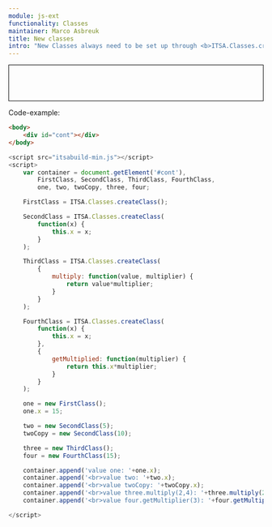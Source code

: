 ```yaml
---
module: js-ext
functionality: Classes
maintainer: Marco Asbreuk
title: New classes
intro: "New Classes always need to be set up through <b>ITSA.Classes.createClass()</b>. You can choose to pass an <b>constructor-function</b> as the first argument --> this function gets invoked for every instance that is created - <b>this</b> references the instance-context. The second argument (or the first when there is no constructor defined) will define the properties at the prototype."
---
```


<style type="text/css">
    #cont {
        border: solid 1px #000;
        padding: 1em;
        min-width: 10em;
        min-height: 3em;
        display: block;
        margin-top: 1em;
    }
</style>

<div id="cont"></div>

<p class="spaced">Code-example:</p>

```html
<body>
    <div id="cont"></div>
</body>
```

```js
<script src="itsabuild-min.js"></script>
<script>
    var container = document.getElement('#cont'),
        FirstClass, SecondClass, ThirdClass, FourthClass,
        one, two, twoCopy, three, four;

    FirstClass = ITSA.Classes.createClass();

    SecondClass = ITSA.Classes.createClass(
        function(x) {
            this.x = x;
        }
    );

    ThirdClass = ITSA.Classes.createClass(
        {
            multiply: function(value, multiplier) {
                return value*multiplier;
            }
        }
    );

    FourthClass = ITSA.Classes.createClass(
        function(x) {
            this.x = x;
        },
        {
            getMultiplied: function(multiplier) {
                return this.x*multiplier;
            }
        }
    );

    one = new FirstClass();
    one.x = 15;

    two = new SecondClass(5);
    twoCopy = new SecondClass(10);

    three = new ThirdClass();
    four = new FourthClass(15);

    container.append('value one: '+one.x);
    container.append('<br>value two: '+two.x);
    container.append('<br>value twoCopy: '+twoCopy.x);
    container.append('<br>value three.multiply(2,4): '+three.multiply(2,4));
    container.append('<br>value four.getMultiplier(3): '+four.getMultiplied(3));

</script>
```

<script src="../../dist/itsabuild-min.js"></script>
<script>
    var container = document.getElement('#cont'),
        FirstClass, SecondClass, ThirdClass, FourthClass,
        one, two, twoCopy, three, four;

    FirstClass = ITSA.Classes.createClass();

    SecondClass = ITSA.Classes.createClass(
        function(x) {
            this.x = x;
        }
    );

    ThirdClass = ITSA.Classes.createClass(
        {
            multiply: function(value, multiplier) {
                return value*multiplier;
            }
        }
    );

    FourthClass = ITSA.Classes.createClass(
        function(x) {
            this.x = x;
        },
        {
            getMultiplied: function(multiplier) {
                return this.x*multiplier;
            }
        }
    );

    one = new FirstClass();
    one.x = 15;

    two = new SecondClass(5);
    twoCopy = new SecondClass(10);

    three = new ThirdClass();
    four = new FourthClass(15);

    container.append('value one: '+one.x);
    container.append('<br>value two: '+two.x);
    container.append('<br>value twoCopy: '+twoCopy.x);
    container.append('<br>value three.multiply(2,4): '+three.multiply(2,4));
    container.append('<br>value four.getMultiplier(3): '+four.getMultiplied(3));

</script>
